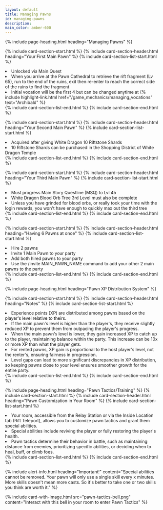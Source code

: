 ```yaml
---
layout: default
title: Managing Pawns
id: managing-pawns
description: 
main_color: amber-600
---
```


<div class="margin-center-90">
  {% include page-heading.html heading="Managing Pawns" %}

  {% include card-section-start.html %}
    {% include card-section-header.html heading="Your First Main Pawn" %}
    {% include card-section-list-start.html %}
      <li>Unlocked via Main Quest</li>
      <li>When you arrive at the Pawn Cathedral to retrieve the rift fragment (Lv 65), run to the end of the ruins, exit then re-enter to reach the correct side of the ruins to find the fragment</li>
      <li>Initial vocation will be the first 4 but can be changed anytime at {% include highlight-link.html href="/game_mechanics/managing_vocations" text="Archibald" %}</li>
    {% include card-section-list-end.html %}
  {% include card-section-end.html %}

  {% include card-section-start.html %}
    {% include card-section-header.html heading="Your Second Main Pawn" %}
    {% include card-section-list-start.html %}
      <li>Acquired after giving White Dragon 10 Riftstone Shards</li>
      <li>10 Riftstone Shards can be purchased in the Shopping District of White Dragon Temple</li>
    {% include card-section-list-end.html %}
  {% include card-section-end.html %}

  {% include card-section-start.html %}
    {% include card-section-header.html heading="Your Third Main Pawn" %}
    {% include card-section-list-start.html %}
      <li>Must progress Main Story Questline (MSQ) to Lvl 45</li>
      <li>White Dragon Blood Orb Tree 3rd Level must also be complete</li>
      <li>Unless you have grinded for blood orbs, or really took your time with the login rewards, you won't have enough to quickly max out the third tree</li>
    {% include card-section-list-end.html %}
  {% include card-section-end.html %}

  {% include card-section-start.html %}
    {% include card-section-header.html heading="Having 6 Pawns at once" %}
    {% include card-section-list-start.html %}
      <li>Hire 2 pawns</li>
      <li>Invite 1 Main Pawn to your party</li>
      <li>Add both hired pawns to your party</li>
      <li>Use the /invite MAIN_PAWN_NAME command to add your other 2 main pawns to the party</li>
    {% include card-section-list-end.html %}
  {% include card-section-end.html %}

  {% include page-heading.html heading="Pawn XP Distribution System" %}

  {% include card-section-start.html %}
    {% include card-section-header.html heading="Notes" %}
    {% include card-section-list-start.html %}
      <li>Experience points (XP) are distributed among pawns based on the player's level relative to theirs.</li>
      <li>If the main pawn's level is higher than the player's, they receive slightly reduced XP to prevent them from outpacing the player's progress.</li>
      <li>When the main pawn's level is lower, they gain increased XP to catch up to the player, maintaining balance within the party. This increase can be 10x or more XP than what the player gets.</li>
      <li>For rented pawns, XP gain is proportional to the host player's level, not the renter's, ensuring fairness in progression.</li>
      <li>Level gaps can lead to more significant discrepancies in XP distribution, so keeping pawns close to your level ensures smoother growth for the entire party.</li>
    {% include card-section-list-end.html %}
  {% include card-section-end.html %}

  {% include page-heading.html heading="Pawn Tactics/Training" %}
  {% include card-section-start.html %}
    {% include card-section-header.html heading="Pawn Customization in Your Room" %}
    {% include card-section-list-start.html %}
      <li>Your room, accessible from the Relay Station or via the Inside Location tab (Rift Teleport), allows you to customize pawn tactics and grant them special abilities.</li>
      <li>Special abilities include reviving the player or fully restoring the player's health.</li>
      <li>Pawn tactics determine their behavior in battle, such as maintaining distance from enemies, prioritizing specific abilities, or deciding when to heal, buff, or climb foes.</li>
    {% include card-section-list-end.html %}
  {% include card-section-end.html %}

  {% include alert-info.html heading="Important!" content="Special abilities cannot be removed. Your pawn will only use a single skill every x minutes. More skills doesn't mean more casts. So it's better to take one or two skills you think are worth it." %}

  {% include card-with-image.html src="pawn-tactics-bell.png" content="Interact with this bell in your room to enter Pawn Tactics" %}
</div>